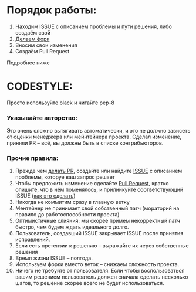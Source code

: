 # Порядок работы:
1. Находим ISSUE с описанием проблемы и пути решения, либо создаём свой
2. [Делаем форк](https://docs.github.com/en/free-pro-team@latest/github/getting-started-with-github/fork-a-repo)
3. Вносим свои изменения
4. Создаём Pull Request

Подробнее ниже

# CODESTYLE:
Просто используйте black и читайте pep-8

### Указывайте авторство:
Это очень сложно вытягивать автоматически, и это не должно зависеть от оценки менеджера или мейнтейнера проекта. Сделал изменение, приняли PR – всё, вы должны быть в списке контрибьюторов.

### Прочие правила:
1. Прежде чем [делать PR](https://docs.github.com/en/free-pro-team@latest/github/collaborating-with-issues-and-pull-requests/creating-a-pull-request), создайте или найдите [ISSUE](https://docs.github.com/en/free-pro-team@latest/github/managing-your-work-on-github/creating-an-issue) с описанием проблемы, которуе ваш запрос решает
2. Чтобы предложить изменение сделайте [Pull Request](https://docs.github.com/en/free-pro-team@latest/github/collaborating-with-issues-and-pull-requests/creating-a-pull-request), кратко опишите, что в нём поменялось, и прилинкуйте соответствующий ISSUE ([как это сделать](https://docs.github.com/en/free-pro-team@latest/github/writing-on-github/basic-writing-and-formatting-syntax#referencing-issues-and-pull-requests))
3. Никогда не коммитим сразу в главную ветку
4. Ментейнер не принимает свой собственный патч (мораторий на правило до работоспособности проекта)
5. Оптимистичные слияния: мы скорее примем некорректный патч быстро, чем будем ждать идеального долго.
6. Пользователь, создавший ISSUE закрывает ISSUE после принятия исправлений.
7. Если есть претензии к решению – выражайте их через собственные решения
8. Время жизни ISSUE – полгода.
9. Используем форки вместо веток – снижаем сложность проекта.
10. Ничего не требуйте от пользователя: Если чтобы воспользоваться вашим решением пользователь должен сначала сделать несколько шагов, то решение скорее всего не будет использоваться.
